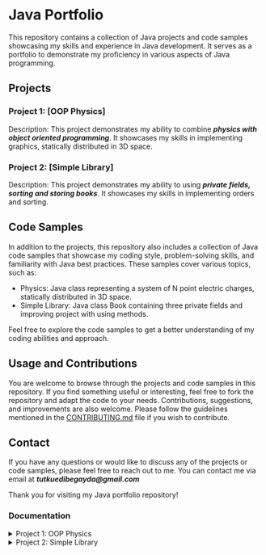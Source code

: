 # Java Portfolio

This repository contains a collection of Java projects and code samples showcasing my skills and experience in Java development. It serves as a portfolio to demonstrate my proficiency in various aspects of Java programming.

## Projects

### Project 1: [OOP Physics]

Description: This project demonstrates my ability to combine **_physics with object oriented programming_**. It showcases my skills in implementing graphics, statically distributed in 3D space. 

### Project 2: [Simple Library]

Description: This project demonstrates my ability to using **_private fields, sorting and storing books_**. It showcases my skills in implementing orders and sorting. 

## Code Samples

In addition to the projects, this repository also includes a collection of Java code samples that showcase my coding style, problem-solving skills, and familiarity with Java best practices. These samples cover various topics, such as:

- Physics: Java class representing a system of N point electric charges, statically distributed in 3D space.
- Simple Library: Java class Book containing three private fields and improving project with using methods.

Feel free to explore the code samples to get a better understanding of my coding abilities and approach.

## Usage and Contributions

You are welcome to browse through the projects and code samples in this repository. If you find something useful or interesting, feel free to fork the repository and adapt the code to your needs. Contributions, suggestions, and improvements are also welcome. Please follow the guidelines mentioned in the [CONTRIBUTING.md](CONTRIBUTING.md) file if you wish to contribute.

## Contact

If you have any questions or would like to discuss any of the projects or code samples, please feel free to reach out to me. You can contact me via email at **_tutkuedibegayda@gmail.com_**

Thank you for visiting my Java portfolio repository!

### Documentation 
<details>
<summary>Project 1: OOP Physics </summary>
<a href= "https://github.com/xkyleann/Java_Portfolio/files/11770773/Lab2.pdf"> Documentation 1</a>
</details>

<details>
<summary>Project 2: Simple Library </summary>
<a href= "https://github.com/xkyleann/Java_Portfolio/files/11770796/Lab3.pdf"> Documentation 2</a>
</details>



